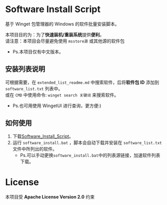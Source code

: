 # Software Install Script

基于 Winget 包管理器的 Windows 的软件批量安装脚本。

本项目目的为：为了**快速装机/重装系统**提供**便利**。  
请注意：本项目会尽量避免使用 `msstore源` 或其他源的软件包

- Ps.本项目仅有中文版本。

## 安装列表说明

可根据需要，在 `extended_list_readme.md` 中搜索软件，后将**软件包 ID** 添加到 `software_list.txt` 列表中。  
或在 `CMD` 中使用命令: `winget search 关键词` 来搜索软件。

- Ps.也可用使用 WingetUI 进行查询，更方便:)

## 如何使用

1. 下载[Software_Install_Script](Software_Install_Script\README.md)。
2. 运行 `software_install.bat` ，脚本会自动下载并安装在 `software_list.txt` 文件中所列出的软件。
   - Ps.可以手动更换`software_install.bat`中的列表源链接，加速软件列表下载。

# License

本项目受 **Apache License Version 2.0** 约束
